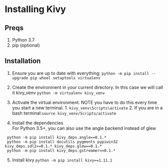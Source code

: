 # Installing Kivy

## Preqs
1. Python 3.7
2. pip (optional)

## Installation
1. Ensure you are up to date with everything:
          `python -m pip install --upgrade pip wheel setuptools virtualenv`

2. Create the environment in your current directory. In this case we will call it kivy_venv
         ```python -m virtualenv kivy_venv```

3. Activate the virtual environment. NOTE you have to do this every time you start a new terminal.
           1. ```kivy_venv\Scripts\activate```
           2. If you are in a bash terminal:```source kivy_venv/Scripts/activate```

4. Install the dependencies         
  For Python 3.5+, you can also use the angle backend instead of glew

  ``` 
   python -m pip install kivy_deps.angle==0.1.*
   python -m pip install docutils pygments pypiwin32 kivy_deps.sdl2==0.1.* kivy_deps.glew==0.1.*
   python -m pip install kivy_deps.gstreamer==0.1.*
  ```

5. Install kivy
`python -m pip install kivy==1.11.1`